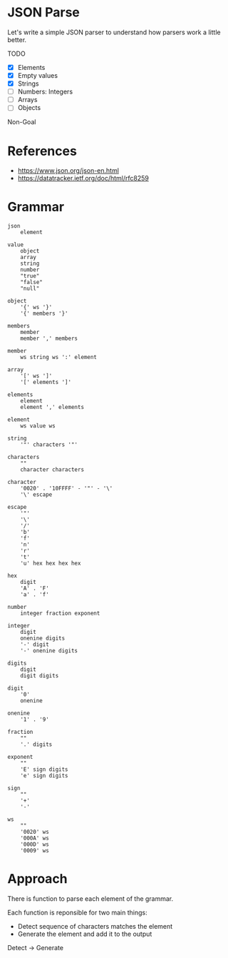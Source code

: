 # JSON Parse

Let's write a simple JSON parser to understand how parsers work a little better.

TODO

- [x] Elements
- [x] Empty values
- [x] Strings
- [ ] Numbers: Integers
- [ ] Arrays
- [ ] Objects

Non-Goal

# References

- https://www.json.org/json-en.html
- https://datatracker.ietf.org/doc/html/rfc8259

# Grammar

    json
        element

    value
        object
        array
        string
        number
        "true"
        "false"
        "null"

    object
        '{' ws '}'
        '{' members '}'

    members
        member
        member ',' members

    member
        ws string ws ':' element

    array
        '[' ws ']'
        '[' elements ']'

    elements
        element
        element ',' elements

    element
        ws value ws

    string
        '"' characters '"'

    characters
        ""
        character characters

    character
        '0020' . '10FFFF' - '"' - '\'
        '\' escape

    escape
        '"'
        '\'
        '/'
        'b'
        'f'
        'n'
        'r'
        't'
        'u' hex hex hex hex

    hex
        digit
        'A' . 'F'
        'a' . 'f'

    number
        integer fraction exponent

    integer
        digit
        onenine digits
        '-' digit
        '-' onenine digits

    digits
        digit
        digit digits

    digit
        '0'
        onenine

    onenine
        '1' . '9'

    fraction
        ""
        '.' digits

    exponent
        ""
        'E' sign digits
        'e' sign digits

    sign
        ""
        '+'
        '-'

    ws
        ""
        '0020' ws
        '000A' ws
        '000D' ws
        '0009' ws

# Approach

There is function to parse each element of the grammar.

Each function is reponsible for two main things:

- Detect sequence of characters matches the element
- Generate the element and add it to the output

Detect -> Generate
